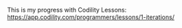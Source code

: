 This is my progress with Codility Lessons:
https://app.codility.com/programmers/lessons/1-iterations/
